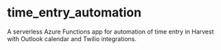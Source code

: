 # time_entry_automation
A serverless Azure Functions app for automation of time entry in Harvest with Outlook calendar and Twilio integrations.
